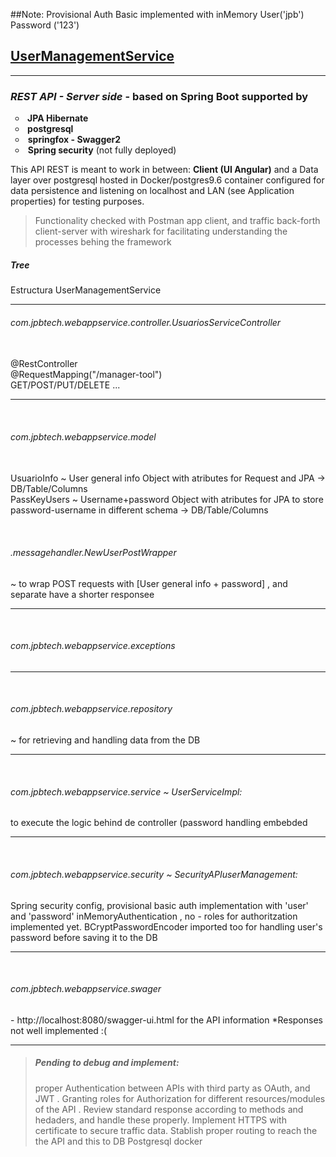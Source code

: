 ##Note: Provisional Auth Basic implemented with inMemory User('jpb') Password ('123')  
<h2><span style="text-decoration: underline;"><strong>UserManagementService</strong></span></h2>
<hr />
<h3><em>REST API - Server side</em> - based on Spring Boot supported by</h3>
<ul style="list-style-type: circle;">
<li><strong>&nbsp;JPA Hibernate</strong></li>
<li><strong>&nbsp;postgresql</strong></li>
<li>&nbsp;<strong>springfox - Swagger2</strong></li>
<li>&nbsp;<strong>Spring security</strong> (not fully deployed)</li>
</ul>
<p>  </p>
<p>This API REST is meant to work in between: <b>Client (UI Angular)</b> and a Data layer over postgresql hosted in Docker/postgres9.6 container configured for data persistence and listening on localhost and LAN (see Application properties) for testing purposes.</p>
<blockquote>
Functionality checked with Postman app client, and traffic back-forth client-server with wireshark for facilitating understanding the processes behing the framework</blockquote>

<div><h5> Tree </h5></div>
Estructura
UserManagementService

<hr>
<div><h6>com.jpbtech.webappservice.controller.UsuariosServiceController</h6></div>
<br>@RestController
<br>@RequestMapping("/manager-tool")
<br> GET/POST/PUT/DELETE ... 
<hr>
<br><div><h6>com.jpbtech.webappservice.model</h6></div>   
<br>UsuarioInfo ~ User general info Object with atributes for Request and JPA -> DB/Table/Columns
<br>PassKeyUsers ~  Username+password Object with atributes for JPA to store password-username in different schema -> DB/Table/Columns

<br><h6>.messagehandler.NewUserPostWrapper</h6> ~ to wrap POST requests with [User general info + password] , and separate have a shorter responsee 
<hr>
<br><div><h6>com.jpbtech.webappservice.exceptions</h6></div>   
<hr>
<br><div><h6>com.jpbtech.webappservice.repository</h6> ~ for retrieving and handling data from the DB </div>  
<hr>
<br><div><h6>com.jpbtech.webappservice.service ~ UserServiceImpl:</h6> to execute the logic behind de controller (password handling embebded </div>
<hr>
<br><div><h6>com.jpbtech.webappservice.security ~ SecurityAPIuserManagement:</h6> Spring security config, provisional basic auth implementation with 'user' and 'password' inMemoryAuthentication , no - roles for authoritzation implemented yet. BCryptPasswordEncoder imported too for handling user's password before saving it to the DB</div>
<hr>
<br><div><h6>com.jpbtech.webappservice.swager</h6> - http://localhost:8080/swagger-ui.html for the API information *Responses not well implemented :(  </div>
<hr>
<blockquote><h5>Pending to debug and implement:</h5>  proper Authentication between APIs with third party as OAuth, and JWT . Granting roles for Authorization for different resources/modules of the API .  Review standard response according to methods and hedaders, and handle these properly. Implement HTTPS with certificate to secure traffic data. Stablish proper routing to reach the the API and this to DB Postgresql docker</blockquote>
